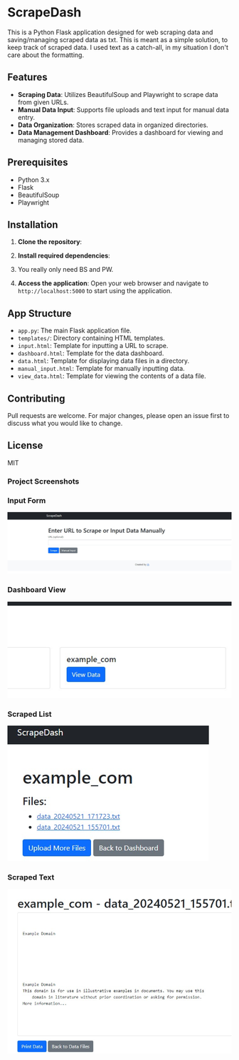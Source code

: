 # ScrapeDash

This is a Python Flask application designed for web scraping data and saving/managing scraped data as txt. This is meant as a simple solution, to keep track of scraped data. I used text as a catch-all, in my situation I don't care about the formatting. 

## Features

- **Scraping Data**: Utilizes BeautifulSoup and Playwright to scrape data from given URLs.
- **Manual Data Input**: Supports file uploads and text input for manual data entry.
- **Data Organization**: Stores scraped data in organized directories.
- **Data Management Dashboard**: Provides a dashboard for viewing and managing stored data.

## Prerequisites

- Python 3.x
- Flask
- BeautifulSoup
- Playwright

## Installation

1. **Clone the repository**:
2. **Install required dependencies**:
3. You really only need BS and PW.


2. **Access the application**:
Open your web browser and navigate to `http://localhost:5000` to start using the application.

## App Structure

- `app.py`: The main Flask application file.
- `templates/`: Directory containing HTML templates.
- `input.html`: Template for inputting a URL to scrape.
- `dashboard.html`: Template for the data dashboard.
- `data.html`: Template for displaying data files in a directory.
- `manual_input.html`: Template for manually inputting data.
- `view_data.html`: Template for viewing the contents of a data file.

## Contributing

Pull requests are welcome. For major changes, please open an issue first to discuss what you would like to change.

## License

MIT




### Project Screenshots

### Input Form
![Input Form Screenshot](https://github.com/tunahorse/ScrapeDash/blob/main/input.png "Input Form")

### Dashboard View
![Dashboard Screenshot](https://github.com/tunahorse/ScrapeDash/blob/main/dash.png "Dashboard")

### Scraped List
![List of Scraped Items Screenshot](https://github.com/tunahorse/ScrapeDash/blob/main/scraped_list.png "Scraped List")

### Scraped Text
![Scraped Text Screenshot](https://github.com/tunahorse/ScrapeDash/blob/main/scraped_text.png "Scraped Text")
